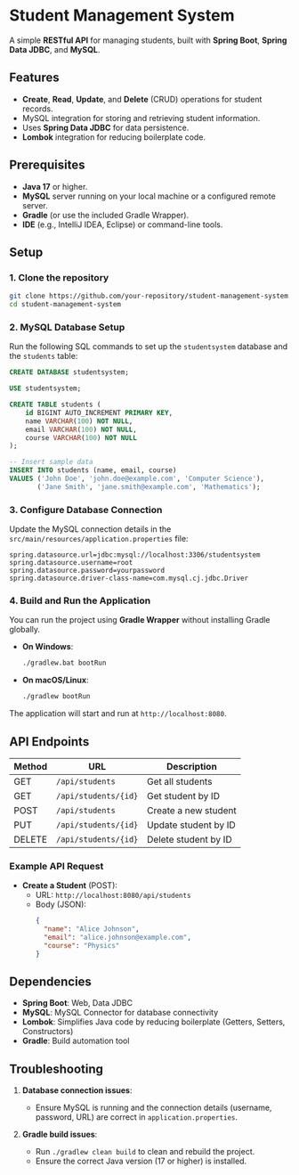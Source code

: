 # Student Management System

A simple **RESTful API** for managing students, built with **Spring Boot**, **Spring Data JDBC**, and **MySQL**.

## Features

- **Create**, **Read**, **Update**, and **Delete** (CRUD) operations for student records.
- MySQL integration for storing and retrieving student information.
- Uses **Spring Data JDBC** for data persistence.
- **Lombok** integration for reducing boilerplate code.

## Prerequisites

- **Java 17** or higher.
- **MySQL** server running on your local machine or a configured remote server.
- **Gradle** (or use the included Gradle Wrapper).
- **IDE** (e.g., IntelliJ IDEA, Eclipse) or command-line tools.

## Setup

### 1. Clone the repository
```bash
git clone https://github.com/your-repository/student-management-system.git
cd student-management-system
```

### 2. MySQL Database Setup

Run the following SQL commands to set up the `studentsystem` database and the `students` table:

```sql
CREATE DATABASE studentsystem;

USE studentsystem;

CREATE TABLE students (
    id BIGINT AUTO_INCREMENT PRIMARY KEY,
    name VARCHAR(100) NOT NULL,
    email VARCHAR(100) NOT NULL,
    course VARCHAR(100) NOT NULL
);

-- Insert sample data
INSERT INTO students (name, email, course)
VALUES ('John Doe', 'john.doe@example.com', 'Computer Science'),
       ('Jane Smith', 'jane.smith@example.com', 'Mathematics');
```

### 3. Configure Database Connection

Update the MySQL connection details in the `src/main/resources/application.properties` file:

```properties
spring.datasource.url=jdbc:mysql://localhost:3306/studentsystem
spring.datasource.username=root
spring.datasource.password=yourpassword
spring.datasource.driver-class-name=com.mysql.cj.jdbc.Driver
```

### 4. Build and Run the Application

You can run the project using **Gradle Wrapper** without installing Gradle globally.

- **On Windows**:
  ```bash
  ./gradlew.bat bootRun
  ```

- **On macOS/Linux**:
  ```bash
  ./gradlew bootRun
  ```

The application will start and run at `http://localhost:8080`.

## API Endpoints

| Method | URL                         | Description                       |
|--------|-----------------------------|-----------------------------------|
| GET    | `/api/students`             | Get all students                  |
| GET    | `/api/students/{id}`        | Get student by ID                 |
| POST   | `/api/students`             | Create a new student              |
| PUT    | `/api/students/{id}`        | Update student by ID              |
| DELETE | `/api/students/{id}`        | Delete student by ID              |

### Example API Request

- **Create a Student** (POST):
  - URL: `http://localhost:8080/api/students`
  - Body (JSON):
    ```json
    {
      "name": "Alice Johnson",
      "email": "alice.johnson@example.com",
      "course": "Physics"
    }
    ```

## Dependencies

- **Spring Boot**: Web, Data JDBC
- **MySQL**: MySQL Connector for database connectivity
- **Lombok**: Simplifies Java code by reducing boilerplate (Getters, Setters, Constructors)
- **Gradle**: Build automation tool

## Troubleshooting

1. **Database connection issues**:
   - Ensure MySQL is running and the connection details (username, password, URL) are correct in `application.properties`.
   
2. **Gradle build issues**:
   - Run `./gradlew clean build` to clean and rebuild the project.
   - Ensure the correct Java version (17 or higher) is installed.

